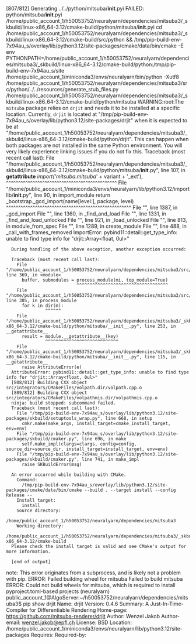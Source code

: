 [807/812] Generating ../../python/mitsuba/__init__.pyi
      FAILED: python/mitsuba/__init__.pyi /home/public_account_1/h50053752/neuralyarn/dependencies/mitsuba3/_skbuild/linux-x86_64-3.12/cmake-build/python/mitsuba/__init__.pyi
      cd /home/public_account_1/h50053752/neuralyarn/dependencies/mitsuba3/_skbuild/linux-x86_64-3.12/cmake-build/src/python && /tmp/pip-build-env-7x94au_s/overlay/lib/python3.12/site-packages/cmake/data/bin/cmake -E env PYTHONPATH=/home/public_account_1/h50053752/neuralyarn/dependencies/mitsuba3/_skbuild/linux-x86_64-3.12/cmake-build/python:/tmp/pip-build-env-7x94au_s/site /home/public_account_1/miniconda3/envs/neuralyarn/bin/python -Xutf8 /home/public_account_1/h50053752/neuralyarn/dependencies/mitsuba3/src/python/../../resources/generate_stub_files.py /home/public_account_1/h50053752/neuralyarn/dependencies/mitsuba3/_skbuild/linux-x86_64-3.12/cmake-build/python/mitsuba
      WARNING:root:The `mitsuba` package relies on `drjit` and needs it to be installed at a specific location. Currently, `drjit` is located at "/tmp/pip-build-env-7x94au_s/overlay/lib/python3.12/site-packages/drjit" when it is expected to be at "/home/public_account_1/h50053752/neuralyarn/dependencies/mitsuba3/_skbuild/linux-x86_64-3.12/cmake-build/python/drjit". This can happen when both packages are not installed in the same Python environment. You will very likely experience linking issues if you do not fix this.
      Traceback (most recent call last):
        File "/home/public_account_1/h50053752/neuralyarn/dependencies/mitsuba3/_skbuild/linux-x86_64-3.12/cmake-build/python/mitsuba/__init__.py", line 107, in __getattribute__
          _import('mitsuba.mitsuba_' + variant + '_ext'),
          ^^^^^^^^^^^^^^^^^^^^^^^^^^^^^^^^^^^^^^^^^^^^^^
        File "/home/public_account_1/miniconda3/envs/neuralyarn/lib/python3.12/importlib/__init__.py", line 90, in import_module
          return _bootstrap._gcd_import(name[level:], package, level)
                 ^^^^^^^^^^^^^^^^^^^^^^^^^^^^^^^^^^^^^^^^^^^^^^^^^^^^
        File "<frozen importlib._bootstrap>", line 1387, in _gcd_import
        File "<frozen importlib._bootstrap>", line 1360, in _find_and_load
        File "<frozen importlib._bootstrap>", line 1331, in _find_and_load_unlocked
        File "<frozen importlib._bootstrap>", line 921, in _load_unlocked
        File "<frozen importlib._bootstrap>", line 813, in module_from_spec
        File "<frozen importlib._bootstrap_external>", line 1289, in create_module
        File "<frozen importlib._bootstrap>", line 488, in _call_with_frames_removed
      ImportError: pybind11::detail::get_type_info: unable to find type info for "drjit::Array<float, 0ul>"
      
      During handling of the above exception, another exception occurred:
      
      Traceback (most recent call last):
        File "/home/public_account_1/h50053752/neuralyarn/dependencies/mitsuba3/src/python/../../resources/generate_stub_files.py", line 369, in <module>
          buffer, submodules = process_module(mi, top_module=True)
                               ^^^^^^^^^^^^^^^^^^^^^^^^^^^^^^^^^^^
        File "/home/public_account_1/h50053752/neuralyarn/dependencies/mitsuba3/src/python/../../resources/generate_stub_files.py", line 305, in process_module
          for k in dir(m):
                   ^^^^^^
        File "/home/public_account_1/h50053752/neuralyarn/dependencies/mitsuba3/_skbuild/linux-x86_64-3.12/cmake-build/python/mitsuba/__init__.py", line 253, in __getattribute__
          result = module.__getattribute__(key)
                   ^^^^^^^^^^^^^^^^^^^^^^^^^^^^
        File "/home/public_account_1/h50053752/neuralyarn/dependencies/mitsuba3/_skbuild/linux-x86_64-3.12/cmake-build/python/mitsuba/__init__.py", line 115, in __getattribute__
          raise AttributeError(e)
      AttributeError: pybind11::detail::get_type_info: unable to find type info for "drjit::Array<float, 0ul>"
      [808/812] Building CXX object src/integrators/CMakeFiles/volpath.dir/volpath.cpp.o
      [809/812] Building CXX object src/integrators/CMakeFiles/volpathmis.dir/volpathmis.cpp.o
      ninja: build stopped: subcommand failed.
      Traceback (most recent call last):
        File "/tmp/pip-build-env-7x94au_s/overlay/lib/python3.12/site-packages/skbuild/setuptools_wrap.py", line 668, in setup
          cmkr.make(make_args, install_target=cmake_install_target, env=env)
        File "/tmp/pip-build-env-7x94au_s/overlay/lib/python3.12/site-packages/skbuild/cmaker.py", line 696, in make
          self.make_impl(clargs=clargs, config=config, source_dir=source_dir, install_target=install_target, env=env)
        File "/tmp/pip-build-env-7x94au_s/overlay/lib/python3.12/site-packages/skbuild/cmaker.py", line 741, in make_impl
          raise SKBuildError(msg)
      
      An error occurred while building with CMake.
        Command:
          /tmp/pip-build-env-7x94au_s/overlay/lib/python3.12/site-packages/cmake/data/bin/cmake --build . --target install --config Release --
        Install target:
          install
        Source directory:
          /home/public_account_1/h50053752/neuralyarn/dependencies/mitsuba3
        Working directory:
          /home/public_account_1/h50053752/neuralyarn/dependencies/mitsuba3/_skbuild/linux-x86_64-3.12/cmake-build
      Please check the install target is valid and see CMake's output for more information.
      
      [end of output]
  
  note: This error originates from a subprocess, and is likely not a problem with pip.
  ERROR: Failed building wheel for mitsuba
Failed to build mitsuba
ERROR: Could not build wheels for mitsuba, which is required to install pyproject.toml-based projects
(neuralyarn) public_account_1@AlgoServer:~/h50053752/neuralyarn/dependencies/mitsuba3$ pip show drjit
Name: drjit
Version: 0.4.6
Summary: A Just-In-Time-Compiler for Differentiable Rendering
Home-page: https://github.com/mitsuba-renderer/drjit
Author: Wenzel Jakob
Author-email: wenzel.jakob@epfl.ch
License: BSD
Location: /home/public_account_1/miniconda3/envs/neuralyarn/lib/python3.12/site-packages
Requires: 
Required-by:
